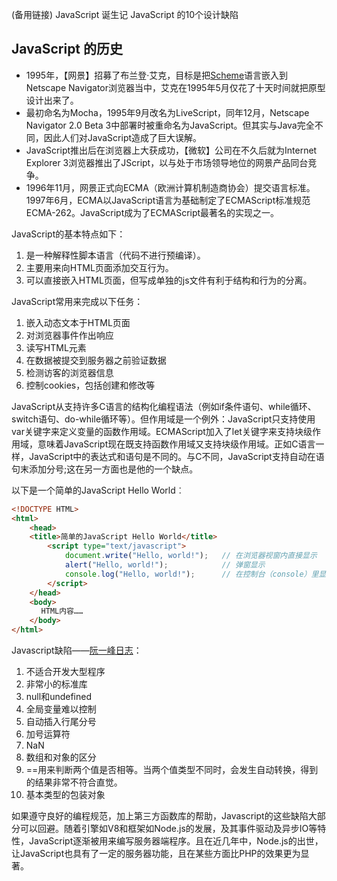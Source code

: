 (备用链接)
JavaScript 诞生记
JavaScript 的10个设计缺陷

## JavaScript 的历史
* 1995年，【网景】招募了布兰登·艾克，目标是把[Scheme](https://zh.wikipedia.org/wiki/Scheme)语言嵌入到Netscape Navigator浏览器当中，艾克在1995年5月仅花了十天时间就把原型设计出来了。
* 最初命名为Mocha，1995年9月改名为LiveScript，同年12月，Netscape Navigator 2.0 Beta 3中部署时被重命名为JavaScript。但其实与Java完全不同，因此人们对JavaScript造成了巨大误解。
* JavaScript推出后在浏览器上大获成功，【微软】公司在不久后就为Internet Explorer 3浏览器推出了JScript，以与处于市场领导地位的网景产品同台竞争。
* 1996年11月，网景正式向ECMA（欧洲计算机制造商协会）提交语言标准。1997年6月，ECMA以JavaScript语言为基础制定了ECMAScript标准规范ECMA-262。JavaScript成为了ECMAScript最著名的实现之一。
  
JavaScript的基本特点如下：
1. 是一种解释性脚本语言（代码不进行预编译）。
2. 主要用来向HTML页面添加交互行为。
3. 可以直接嵌入HTML页面，但写成单独的js文件有利于结构和行为的分离。

JavaScript常用来完成以下任务：

1. 嵌入动态文本于HTML页面
2. 对浏览器事件作出响应
3. 读写HTML元素
4. 在数据被提交到服务器之前验证数据
5. 检测访客的浏览器信息
6. 控制cookies，包括创建和修改等

JavaScript从支持许多C语言的结构化编程语法（例如if条件语句、while循环、switch语句、do-while循环等）。但作用域是一个例外：JavaScript只支持使用var关键字来定义变量的函数作用域。ECMAScript加入了let关键字来支持块级作用域，意味着JavaScript现在既支持函数作用域又支持块级作用域。正如C语言一样，JavaScript中的表达式和语句是不同的。与C不同，JavaScript支持自动在语句末添加分号;这在另一方面也是他的一个缺点。

以下是一个简单的JavaScript Hello World︰
~~~HTML
<!DOCTYPE HTML>
<html>
    <head>
    <title>简单的JavaScript Hello World</title>
        <script type="text/javascript">
            document.write("Hello, world!");   // 在浏览器视窗内直接显示
            alert("Hello, world!");            // 弹窗显示
            console.log("Hello, world!");      // 在控制台（console）里显示，需要先开启开发工具控制台
        </script>
    </head>
    <body>
　　　　HTML内容……
    </body>
</html>
~~~

Javascript缺陷——[阮一峰日志](ruanyifeng.com/blog/2011/06/10_design_defects_in_javascript.html)：
1. 不适合开发大型程序
2. 非常小的标准库
3. null和undefined
4. 全局变量难以控制
5. 自动插入行尾分号
6. 加号运算符
7. NaN
8. 数组和对象的区分
9. ==用来判断两个值是否相等。当两个值类型不同时，会发生自动转换，得到的结果非常不符合直觉。
10. 基本类型的包装对象
    
如果遵守良好的编程规范，加上第三方函数库的帮助，Javascript的这些缺陷大部分可以回避。随着引擎如V8和框架如Node.js的发展，及其事件驱动及异步IO等特性，JavaScript逐渐被用来编写服务器端程序。且在近几年中，Node.js的出世，让JavaScript也具有了一定的服务器功能，且在某些方面比PHP的效果更为显著。